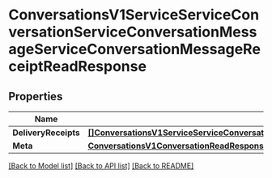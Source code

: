 # ConversationsV1ServiceServiceConversationServiceConversationMessageServiceConversationMessageReceiptReadResponse

## Properties

Name | Type | Description | Notes
------------ | ------------- | ------------- | -------------
**DeliveryReceipts** | [**[]ConversationsV1ServiceServiceConversationServiceConversationMessageServiceConversationMessageReceipt**](conversations.v1.service.service_conversation.service_conversation_message.service_conversation_message_receipt.md) |  | [optional] 
**Meta** | [**ConversationsV1ConversationReadResponseMeta**](conversations_v1_conversationReadResponse_meta.md) |  | [optional] 

[[Back to Model list]](../README.md#documentation-for-models) [[Back to API list]](../README.md#documentation-for-api-endpoints) [[Back to README]](../README.md)



